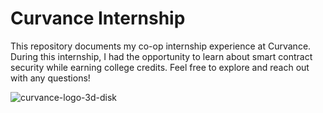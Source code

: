 # Curvance Internship

This repository documents my co-op internship experience at Curvance. During this internship, I had the opportunity to learn about smart contract security while earning college credits. Feel free to explore and reach out with any questions!


![curvance-logo-3d-disk](https://github.com/gas-limit/curvance-internship/assets/100609687/eb959856-bfe5-4026-b24e-321b6c6a0731)
